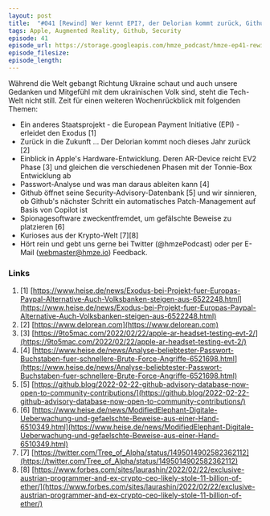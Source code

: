 ```yaml
---
layout: post
title:  "#041 [Rewind] Wer kennt EPI?, der Delorian kommt zurück, Github stärkt die Software-Welt, uvm."
tags: Apple, Augmented Reality, Github, Security
episode: 41
episode_url: https://storage.googleapis.com/hmze_podcast/hmze-ep41-rewind.mp3
episode_filesize:
episode_length:
---
```


Während die Welt gebangt Richtung Ukraine schaut und auch unsere Gedanken und Mitgefühl mit dem ukrainischen Volk sind, steht die Tech-Welt nicht still. Zeit für einen weiteren Wochenrückblick mit folgenden Themen:

* Ein anderes Staatsprojekt - die European Payment Initiative (EPI) - erleidet den Exodus [1]
* Zurück in die Zukunft ... Der Delorian kommt noch dieses Jahr zurück [2]
* Einblick in Apple's Hardware-Entwicklung. Deren AR-Device reicht EV2 Phase [3] und gleichen die verschiedenen Phasen mit der Tonnie-Box Entwicklung ab
* Passwort-Analyse und was man daraus ableiten kann [4]
* Github öffnet seine Security-Advisory-Datenbank [5] und wir sinnieren, ob Github's nächster Schritt ein automatisches Patch-Management auf Basis von Copilot ist
* Spionagesoftware zweckentfremdet, um gefälschte Beweise zu platzieren [6]
* Kurioses aus der Krypto-Welt [7][8]
* Hört rein und gebt uns gerne bei Twitter (@hmzePodcast) oder per E-Mail (webmaster@hmze.io) Feedback.


### Links ###
1. [1] [https://www.heise.de/news/Exodus-bei-Projekt-fuer-Europas-Paypal-Alternative-Auch-Volksbanken-steigen-aus-6522248.html](https://www.heise.de/news/Exodus-bei-Projekt-fuer-Europas-Paypal-Alternative-Auch-Volksbanken-steigen-aus-6522248.html)
2. [2] [https://www.delorean.com](https://www.delorean.com)
3. [3] [https://9to5mac.com/2022/02/22/apple-ar-headset-testing-evt-2/](https://9to5mac.com/2022/02/22/apple-ar-headset-testing-evt-2/)
4. [4] [https://www.heise.de/news/Analyse-beliebtester-Passwort-Buchstaben-fuer-schnellere-Brute-Force-Angriffe-6521698.html](https://www.heise.de/news/Analyse-beliebtester-Passwort-Buchstaben-fuer-schnellere-Brute-Force-Angriffe-6521698.html)
5. [5] [https://github.blog/2022-02-22-github-advisory-database-now-open-to-community-contributions/](https://github.blog/2022-02-22-github-advisory-database-now-open-to-community-contributions/)
6. [6] [https://www.heise.de/news/ModifiedElephant-Digitale-Ueberwachung-und-gefaelschte-Beweise-aus-einer-Hand-6510349.html](https://www.heise.de/news/ModifiedElephant-Digitale-Ueberwachung-und-gefaelschte-Beweise-aus-einer-Hand-6510349.html)
7. [7] [https://twitter.com/Tree_of_Alpha/status/1495014902582362112](https://twitter.com/Tree_of_Alpha/status/1495014902582362112)
8. [8] [https://www.forbes.com/sites/laurashin/2022/02/22/exclusive-austrian-programmer-and-ex-crypto-ceo-likely-stole-11-billion-of-ether/](https://www.forbes.com/sites/laurashin/2022/02/22/exclusive-austrian-programmer-and-ex-crypto-ceo-likely-stole-11-billion-of-ether/)